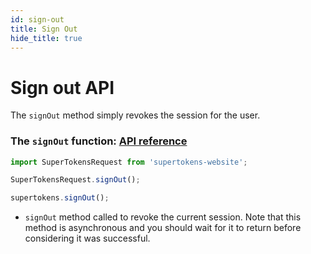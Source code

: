 ```yaml
---
id: sign-out
title: Sign Out
hide_title: true
---
```


# Sign out API


The `signOut` method simply revokes the session for the user.

### The ```signOut``` function: [API reference](../api-reference#signout)

<!--DOCUSAURUS_CODE_TABS-->
<!--Via NPM-->
```ts
import SuperTokensRequest from 'supertokens-website';

SuperTokensRequest.signOut();
```
<!--Via script tag-->
```js
supertokens.signOut();
```
<!--END_DOCUSAURUS_CODE_TABS-->

- `signOut` method called to revoke the current session. Note that this method is asynchronous and you should wait for it to return before considering it was successful.